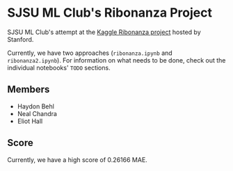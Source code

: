 # SJSU ML Club's Ribonanza Project
SJSU ML Club's attempt at the [Kaggle Ribonanza project](https://www.kaggle.com/competitions/stanford-ribonanza-rna-folding/) hosted by Stanford.

Currently, we have two approaches (`ribonanza.ipynb` and `ribonanza2.ipynb`). For information on what needs to be done, check out the
individual notebooks' `TODO` sections.

## Members
- Haydon Behl
- Neal Chandra
- Eliot Hall

## Score
Currently, we have a high score of 0.26166 MAE.